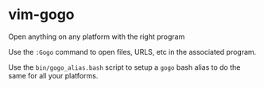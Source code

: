 vim-gogo
========

Open anything on any platform with the right program

Use the `:Gogo` command to open files, URLS, etc in the associated program.

Use the `bin/gogo_alias.bash` script to setup a `gogo` bash alias to do the
same for all your platforms.
